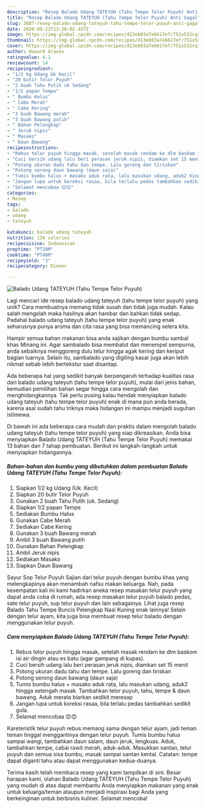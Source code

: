 ```yaml
---
description: "Resep Balado Udang TATEYUH (Tahu Tempe Telor Puyuh) Anti Gagal"
title: "Resep Balado Udang TATEYUH (Tahu Tempe Telor Puyuh) Anti Gagal"
slug: 3687-resep-balado-udang-tateyuh-tahu-tempe-telor-puyuh-anti-gagal
date: 2020-09-22T13:28:02.457Z
image: https://img-global.cpcdn.com/recipes/d13eb03a7e6617ef/751x532cq70/balado-udang-tateyuh-tahu-tempe-telor-puyuh-foto-resep-utama.jpg
thumbnail: https://img-global.cpcdn.com/recipes/d13eb03a7e6617ef/751x532cq70/balado-udang-tateyuh-tahu-tempe-telor-puyuh-foto-resep-utama.jpg
cover: https://img-global.cpcdn.com/recipes/d13eb03a7e6617ef/751x532cq70/balado-udang-tateyuh-tahu-tempe-telor-puyuh-foto-resep-utama.jpg
author: Howard Graves
ratingvalue: 4.1
reviewcount: 14
recipeingredient:
- "1/2 kg Udang Uk Kecil"
- "20 butir Telor Puyuh"
- "2 buah Tahu Putih uk Sedang"
- "1/2 papan Tempe"
- " Bumbu Halus"
- " Cabe Merah"
- " Cabe Kering"
- "3 buah Bawang merah"
- "3 buah Bawang putih"
- " Bahan Pelengkap"
- " Jeruk nipis"
- " Masako"
- " Daun Bawang"
recipeinstructions:
- "Rebus telor puyuh hingga masak, setelah masak rendam ke dlm baskom isi air dingin atau es batu (agar gampang di kupas)."
- "Cuci bersih udang lalu beri perasan jeruk nipis, diamkan set 15 menit"
- "Potong ukuran dadu tahu dan tempe. Lalu goreng dan tiriskan"
- "Potong serong daun bawang (daun saja)"
- "Tumis bumbu halus + masako aduk rata, lalu masukan udang, aduk2 hingga setengah masak. Tambahkan telor puyuh, tahu, tempe &amp; daun bawang. Aduk merata biarkan sedikit meresap"
- "Jangan lupa untuk koreksi rasaa, bila terlalu pedas tambahkan sedikit gula."
- "Selamat mencobaa 😊😊"
categories:
- Resep
tags:
- balado
- udang
- tateyuh

katakunci: balado udang tateyuh 
nutrition: 134 calories
recipecuisine: Indonesian
preptime: "PT28M"
cooktime: "PT40M"
recipeyield: "3"
recipecategory: Dinner

---
```



![Balado Udang TATEYUH (Tahu Tempe Telor Puyuh)](https://img-global.cpcdn.com/recipes/d13eb03a7e6617ef/751x532cq70/balado-udang-tateyuh-tahu-tempe-telor-puyuh-foto-resep-utama.jpg)

Lagi mencari ide resep balado udang tateyuh (tahu tempe telor puyuh) yang unik? Cara membuatnya memang tidak susah dan tidak juga mudah. Kalau salah mengolah maka hasilnya akan hambar dan bahkan tidak sedap. Padahal balado udang tateyuh (tahu tempe telor puyuh) yang enak seharusnya punya aroma dan cita rasa yang bisa memancing selera kita.

Hampir semua bahan makanan bisa anda sajikan dengan bumbu sambal khas Minang ini. Agar sambalado bisa membalut dan menempel sempurna, anda sebaiknya menggoreng dulu telur hingga agak kering dan keriput bagian luarnya. Selain itu, sambalado yang digiling kasar juga akan lebih nikmat sebab lebih bertekstur saat disantap.

Ada beberapa hal yang sedikit banyak berpengaruh terhadap kualitas rasa dari balado udang tateyuh (tahu tempe telor puyuh), mulai dari jenis bahan, kemudian pemilihan bahan segar hingga cara mengolah dan menghidangkannya. Tak perlu pusing kalau hendak menyiapkan balado udang tateyuh (tahu tempe telor puyuh) enak di mana pun anda berada, karena asal sudah tahu triknya maka hidangan ini mampu menjadi suguhan istimewa.


Di bawah ini ada beberapa cara mudah dan praktis dalam mengolah balado udang tateyuh (tahu tempe telor puyuh) yang siap dikreasikan. Anda bisa menyiapkan Balado Udang TATEYUH (Tahu Tempe Telor Puyuh) memakai 13 bahan dan 7 tahap pembuatan. Berikut ini langkah-langkah untuk menyiapkan hidangannya.

<!--inarticleads1-->

##### Bahan-bahan dan bumbu yang dibutuhkan dalam pembuatan Balado Udang TATEYUH (Tahu Tempe Telor Puyuh):

1. Siapkan 1/2 kg Udang (Uk. Kecil)
1. Siapkan 20 butir Telor Puyuh
1. Gunakan 2 buah Tahu Putih (uk. Sedang)
1. Siapkan 1/2 papan Tempe
1. Sediakan  Bumbu Halus
1. Gunakan  Cabe Merah
1. Sediakan  Cabe Kering
1. Gunakan 3 buah Bawang merah
1. Ambil 3 buah Bawang putih
1. Gunakan  Bahan Pelengkap
1. Ambil  Jeruk nipis
1. Sediakan  Masako
1. Siapkan  Daun Bawang


Sayur Sop Telur Puyuh Sajian dari telur puyuh dengan bumbu khas yang melengkapinya akan menambah nafsu makan keluarga. Nah, pada kesempatan kali ini kami hadirkan aneka resep masakan telur puyuh yang dapat anda coba di rumah, ada resep masakan telur puyuh balado pedas, sate telur puyuh, sup telur puyuh dan lain sebagainya. Lihat juga resep Balado Tahu Tempe Buncis Pelengkap Nasi Kuning enak lainnya! Selain dengan telur ayam, kita juga bisa membuat resep telur balado dengan menggunakan telur puyuh. 

<!--inarticleads2-->

##### Cara menyiapkan Balado Udang TATEYUH (Tahu Tempe Telor Puyuh):

1. Rebus telor puyuh hingga masak, setelah masak rendam ke dlm baskom isi air dingin atau es batu (agar gampang di kupas).
1. Cuci bersih udang lalu beri perasan jeruk nipis, diamkan set 15 menit
1. Potong ukuran dadu tahu dan tempe. Lalu goreng dan tiriskan
1. Potong serong daun bawang (daun saja)
1. Tumis bumbu halus + masako aduk rata, lalu masukan udang, aduk2 hingga setengah masak. Tambahkan telor puyuh, tahu, tempe &amp; daun bawang. Aduk merata biarkan sedikit meresap
1. Jangan lupa untuk koreksi rasaa, bila terlalu pedas tambahkan sedikit gula.
1. Selamat mencobaa 😊😊


Kareteristik telur puyuh rebus memang sama dengan telur ayam, jadi teman teman tinggal menggantinya dengan telur puyuh. Tumis bumbu halus sampai wangi, tambahkan daun salam, daun jeruk, lengkuas. Aduk, tambahkan tempe, cabai rawit merah, aduk-aduk. Masukkan santan, telur puyuh dan semua sisa bumbu, masak sampai santan kental. Catatan: tempe dapat diganti tahu atau dapat menggunakan kedua-duanya. 

Terima kasih telah membaca resep yang kami tampilkan di sini. Besar harapan kami, olahan Balado Udang TATEYUH (Tahu Tempe Telor Puyuh) yang mudah di atas dapat membantu Anda menyiapkan makanan yang enak untuk keluarga/teman ataupun menjadi inspirasi bagi Anda yang berkeinginan untuk berbisnis kuliner. Selamat mencoba!
